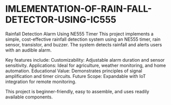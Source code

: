 # IMLEMENTATION-OF-RAIN-FALL-DETECTOR-USING-IC555

Rainfall Detection Alarm Using NE555 Timer
This project implements a simple, cost-effective rainfall detection system using an NE555 timer, rain sensor, transistor, and buzzer. The system detects rainfall and alerts users with an audible alarm.

Key features include:
Customizability: Adjustable alarm duration and sensor sensitivity.
Applications: Ideal for agriculture, weather monitoring, and home automation.
Educational Value: Demonstrates principles of signal amplification and timer circuits.
Future Scope: Expandable with IoT integration for remote monitoring.

This project is beginner-friendly, easy to assemble, and uses readily available components.
